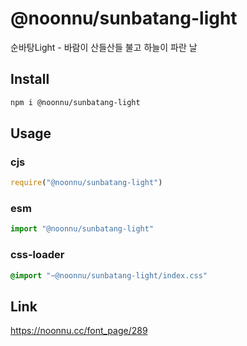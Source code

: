 # @noonnu/sunbatang-light
순바탕Light - 바람이 산들산들 불고 하늘이 파란 날

## Install
```sh
npm i @noonnu/sunbatang-light
```
## Usage
### cjs
```js
require("@noonnu/sunbatang-light")
```
### esm
```js
import "@noonnu/sunbatang-light"
```
### css-loader
```css
@import "~@noonnu/sunbatang-light/index.css"
```

## Link
https://noonnu.cc/font_page/289